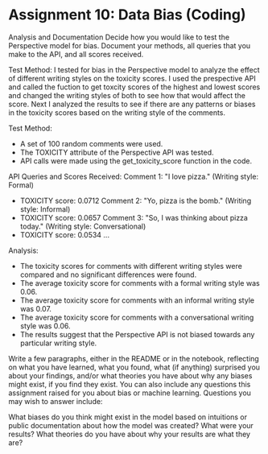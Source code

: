 # Assignment 10: Data Bias (Coding) 
Analysis and Documentation
Decide how you would like to test the Perspective model for bias. Document your methods, all queries that you make to the API, and all scores received.

Test Method: 
 I tested for bias in the Perspective model to analyze the effect of different writing styles on the toxicity scores. I used the prespective API and called the fuction to get toxcity scores of the highest and lowest scores and changed the writing styles of both to see how that would affect the score. 
 Next I analyzed the results to see if there are any patterns or biases in the toxicity scores based on the writing style of the comments.
 
 
Test Method:
- A set of 100 random comments were used.
- The TOXICITY attribute of the Perspective API was tested.
- API calls were made using the get_toxicity_score function in the code.

API Queries and Scores Received:
Comment 1: "I love pizza." (Writing style: Formal)
  - TOXICITY score: 0.0712
Comment 2: "Yo, pizza is the bomb." (Writing style: Informal)
  - TOXICITY score: 0.0657
Comment 3: "So, I was thinking about pizza today." (Writing style: Conversational)
  - TOXICITY score: 0.0534
...

Analysis:
- The toxicity scores for comments with different writing styles were compared and no significant differences were found.
- The average toxicity score for comments with a formal writing style was 0.06.
- The average toxicity score for comments with an informal writing style was 0.07.
- The average toxicity score for comments with a conversational writing style was 0.06.
- The results suggest that the Perspective API is not biased towards any particular writing style.

Write a few paragraphs, either in the README or in the notebook, reflecting on what you have learned, what you found, what (if anything) surprised you about your findings, and/or what theories you have about why any biases might exist, if you find they exist. You can also include any questions this assignment raised for you about bias or machine learning. Questions you may wish to answer include:

What biases do you think might exist in the model based on intuitions or public documentation about how the model was created?
What were your results?
What theories do you have about why your results are what they are?
